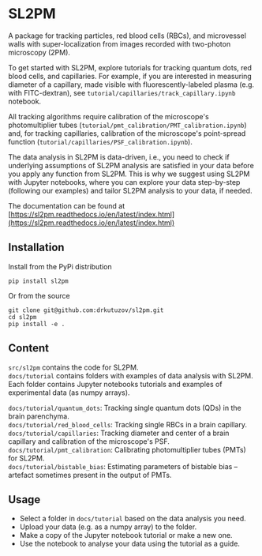 # SL2PM
A package for tracking particles, red blood cells (RBCs), and microvessel walls with super-localization from images recorded with two-photon microscopy (2PM). 

To get started with SL2PM, explore tutorials for tracking quantum dots, 
red blood cells, and capillaries. 
For example, if you are interested in measuring diameter of a capillary, made visible with fluorescently-labeled plasma (e.g. with FITC-dextran), see `tutorial/capillaries/track_capillary.ipynb` notebook.  

All tracking algorithms require calibration of the microscope's photomultiplier tubes (`tutorial/pmt_calibration/PMT_calibration.ipynb`) and, for tracking capillaries, calibration of the microscope's point-spread function (`tutorial/capillaries/PSF_calibration.ipynb`).

The data analysis in SL2PM is data-driven, i.e., you need to check if underlying assumptions of SL2PM analysis are satisfied 
in your data before you apply any function from SL2PM.
This is why we suggest using SL2PM with Jupyter notebooks, where you can explore your data step-by-step (following our examples) and tailor SL2PM analysis to your data, if needed. 

The documentation can be found at [https://sl2pm.readthedocs.io/en/latest/index.html](https://sl2pm.readthedocs.io/en/latest/index.html)

## Installation

Install from the PyPi distribution

```
pip install sl2pm
```

Or from the source

```
git clone git@github.com:drkutuzov/sl2pm.git
cd sl2pm
pip install -e .
```

## Content
`src/sl2pm` contains the code for SL2PM.  
`docs/tutorial` contains folders with examples of data analysis with SL2PM. Each folder contains Jupyter notebooks tutorials and examples of experimental data (as numpy arrays).

`docs/tutorial/quantum_dots`: Tracking single quantum dots (QDs) in the brain parenchyma.  
`docs/tutorial/red_blood_cells`: Tracking single RBCs in a brain capillary.  
`docs/tutorial/capillaries`: Tracking diameter and center of a brain capillary and calibration of the microscope's PSF.  
`docs/tutorial/pmt_calibration`: Calibrating photomultiplier tubes (PMTs) for SL2PM.  
`docs/tutorial/bistable_bias`: Estimating parameters of bistable bias – artefact sometimes present in the output of PMTs.

## Usage
* Select a folder in `docs/tutorial` based on the data analysis you need.  
* Upload your data (e.g. as a numpy array) to the folder.  
* Make a copy of the Jupyter notebook tutorial or make a new one.  
* Use the notebook to analyse your data using the tutorial as a guide.  
